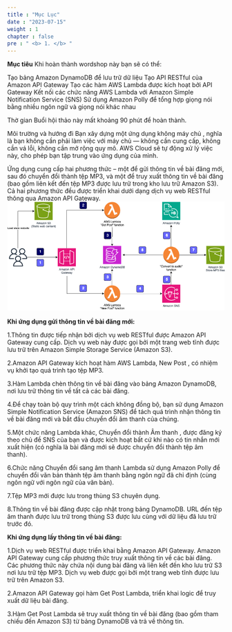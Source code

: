 ```yaml
---
title : "Mục Lục"
date : "2023-07-15" 
weight : 1 
chapter : false
pre : " <b> 1. </b> "
---
```


**Mục tiêu**
Khi hoàn thành wordshop này bạn sẽ có thể:

Tạo bảng Amazon DynamoDB để lưu trữ dữ liệu
Tạo API RESTful của Amazon API Gateway
Tạo các hàm AWS Lambda được kích hoạt bởi API Gateway
Kết nối các chức năng AWS Lambda với Amazon Simple Notification Service (SNS)
Sử dụng Amazon Polly để tổng hợp giọng nói bằng nhiều ngôn ngữ và giọng nói khác nhau

Thờ gian
Buổi hội thảo này mất khoảng 90 phút để hoàn thành.

Môi trường và hướng đi
Bạn xây dựng một ứng dụng không máy chủ , nghĩa là bạn không cần phải làm việc với máy chủ — không cần cung cấp, không cần vá lỗi, không cần mở rộng quy mô. AWS Cloud sẽ tự động xử lý việc này, cho phép bạn tập trung vào ứng dụng của mình.

Ứng dụng cung cấp hai phương thức – một để gửi thông tin về bài đăng mới, sau đó chuyển đổi thành tệp MP3, và một để truy xuất thông tin về bài đăng (bao gồm liên kết đến tệp MP3 được lưu trữ trong kho lưu trữ Amazon S3). Cả hai phương thức đều được triển khai dưới dạng dịch vụ web RESTful thông qua Amazon API Gateway.
![FWD](/images/0.tablecontent/architecture.png)

**Khi ứng dụng gửi thông tin về bài đăng mới:**

1.Thông tin được tiếp nhận bởi dịch vụ web RESTful được Amazon API Gateway cung cấp. Dịch vụ web này được gọi bởi một trang web tĩnh được lưu trữ trên Amazon Simple Storage Service (Amazon S3).

2.Amazon API Gateway kích hoạt hàm AWS Lambda, New Post , có nhiệm vụ khởi tạo quá trình tạo tệp MP3.

3.Hàm Lambda chèn thông tin về bài đăng vào bảng Amazon DynamoDB, nơi lưu trữ thông tin về tất cả các bài đăng.

4.Để chạy toàn bộ quy trình một cách không đồng bộ, bạn sử dụng Amazon Simple Notification Service (Amazon SNS) để tách quá trình nhận thông tin về bài đăng mới và bắt đầu chuyển đổi âm thanh của chúng.

5.Một chức năng Lambda khác, Chuyển đổi thành Âm thanh , được đăng ký theo chủ đề SNS của bạn và được kích hoạt bất cứ khi nào có tin nhắn mới xuất hiện (có nghĩa là bài đăng mới sẽ được chuyển đổi thành tệp âm thanh).

6.Chức năng Chuyển đổi sang âm thanh Lambda sử dụng Amazon Polly để chuyển đổi văn bản thành tệp âm thanh bằng ngôn ngữ đã chỉ định (cùng ngôn ngữ với ngôn ngữ của văn bản).

7.Tệp MP3 mới được lưu trong thùng S3 chuyên dụng.

8.Thông tin về bài đăng được cập nhật trong bảng DynamoDB. URL đến tệp âm thanh được lưu trữ trong thùng S3 được lưu cùng với dữ liệu đã lưu trữ trước đó.

**Khi ứng dụng lấy thông tin về bài đăng:**

1.Dịch vụ web RESTful được triển khai bằng Amazon API Gateway. Amazon API Gateway cung cấp phương thức truy xuất thông tin về các bài đăng. Các phương thức này chứa nội dung bài đăng và liên kết đến kho lưu trữ S3 nơi lưu trữ tệp MP3. Dịch vụ web được gọi bởi một trang web tĩnh được lưu trữ trên Amazon S3.

2.Amazon API Gateway gọi hàm Get Post Lambda, triển khai logic để truy xuất dữ liệu bài đăng.

3.Hàm Get Post Lambda sẽ truy xuất thông tin về bài đăng (bao gồm tham chiếu đến Amazon S3) từ bảng DynamoDB và trả về thông tin.
